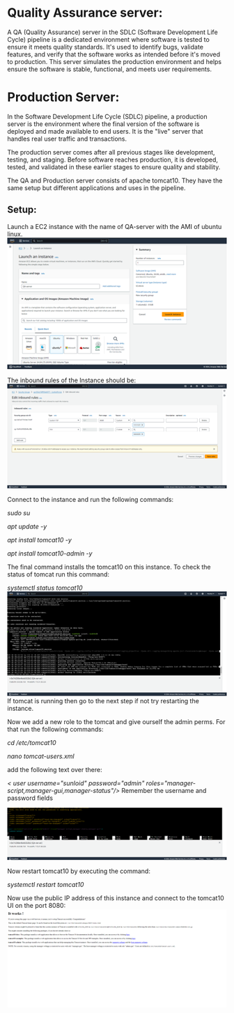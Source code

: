 # Quality Assurance server:
A QA (Quality Assurance) server in the SDLC (Software Development Life Cycle) pipeline is a dedicated environment where software is tested to ensure it meets quality standards. It's used to identify bugs, validate features, and verify that the software works as intended before it's moved to production. This server simulates the production environment and helps ensure the software is stable, functional, and meets user requirements.  

# Production Server: 
In the Software Development Life Cycle (SDLC) pipeline, a production server is the environment where the final version of the software is deployed and made available to end users. It is the "live" server that handles real user traffic and transactions.

The production server comes after all previous stages like development, testing, and staging. Before software reaches production, it is developed, tested, and validated in these earlier stages to ensure quality and stability. 

The QA and Production server consists of apache tomcat10. They have the same setup but different applications and uses in the pipeline. 

## Setup: 
Launch a EC2 instance with the name of QA-server with the AMI of ubuntu linux. 
![Alt text](<s6.png>)

The inbound rules of the Instance should be: 
![Alt text](<s7.png>)

Connect to the instance and run the following commands: 

*sudo su* 

*apt update -y* 

*apt install tomcat10 -y* 

*apt install tomcat10-admin -y*

The final command installs the tomcat10 on this instance. To check the status of tomcat run this command: 

*systemctl status tomcat10* 
![Alt text](<s8.png>)
If tomcat is running then go to the next step if not try restarting the instance. 

Now we add a new role to the tomcat and give ourself the admin perms. For that run the following commands: 

*cd /etc/tomcat10* 

*nano tomcat-users.xml*

add the following text over there: 

*< user username="sunloid" password="admin" roles="manager-script,manager-gui,manager-status"/>*
Remember the username and password fields 

![Alt text](<s9.png>)

Now restart tomcat10 by executing the command: 

*systemctl restart tomcat10*

Now use the public IP address of this instance and connect to the tomcat10 UI on the port 8080: 
![Alt text](<s10.png>)





